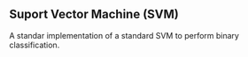 ## Suport Vector Machine (SVM)

A standar implementation of a standard SVM to perform binary classification.
